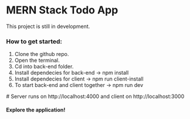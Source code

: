 <h1>MERN Stack Todo App</h1>
<p>This project is still in development.</p>
<h3>How to get started:</h3>
<ol>
  <li>Clone the github repo.</li>
  <li>Open the terminal.</li>
  <li>Cd into back-end folder.</li>
  <li>Install dependecies for back-end &#8594; npm install</li>
  <li>Install dependecies for client &#8594; npm run client-install</li>
  <li>To start back-end and client together &#8594; npm run dev</li>
</ol>
# Server runs on http://localhost:4000 and client on http://localhost:3000
<h4>Explore the application!</h4>

